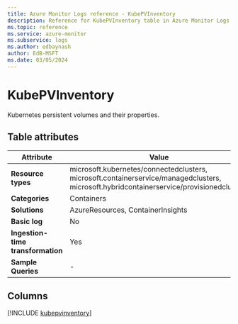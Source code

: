 ```yaml
---
title: Azure Monitor Logs reference - KubePVInventory
description: Reference for KubePVInventory table in Azure Monitor Logs.
ms.topic: reference
ms.service: azure-monitor
ms.subservice: logs
ms.author: edbaynash
author: EdB-MSFT
ms.date: 03/05/2024
---
```


# KubePVInventory

Kubernetes persistent volumes and their properties.


## Table attributes

|Attribute|Value|
|---|---|
|**Resource types**|microsoft.kubernetes/connectedclusters,<br>microsoft.containerservice/managedclusters,<br>microsoft.hybridcontainerservice/provisionedclusters|
|**Categories**|Containers|
|**Solutions**| AzureResources, ContainerInsights|
|**Basic log**|No|
|**Ingestion-time transformation**|Yes|
|**Sample Queries**|-|



## Columns
  
[!INCLUDE [kubepvinventory](.././tables/includes/kubepvinventory-include.md)]
